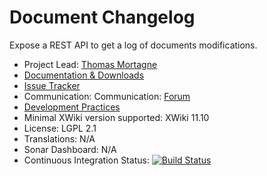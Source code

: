 # Document Changelog

Expose a REST API to get a log of documents modifications.

* Project Lead: [Thomas Mortagne](http://www.xwiki.org/xwiki/bin/view/XWiki/ThomasMortagne)
* [Documentation & Downloads](http://extensions.xwiki.org/xwiki/bin/view/Extension/DocumentChangelogServer)
* [Issue Tracker](http://jira.xwiki.org/browse/DOCCHANGEL)
* Communication: Communication: [Forum](https://forum.xwiki.org/)
* [Development Practices](http://dev.xwiki.org)
* Minimal XWiki version supported: XWiki 11.10
* License: LGPL 2.1
* Translations: N/A
* Sonar Dashboard: N/A
* Continuous Integration Status: [![Build Status](http://ci.xwiki.org/job/XWiki%20Contrib/job/api-docchangelog/job/master/badge/icon)](http://ci.xwiki.org/job/XWiki%20Contrib/job/api-docchangelog/job/master/)